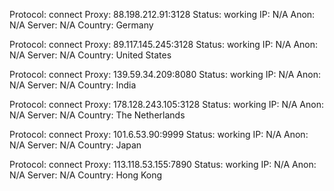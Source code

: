 Protocol: connect
Proxy: 88.198.212.91:3128
Status: working
IP: N/A
Anon: N/A
Server: N/A
Country: Germany

Protocol: connect
Proxy: 89.117.145.245:3128
Status: working
IP: N/A
Anon: N/A
Server: N/A
Country: United States

Protocol: connect
Proxy: 139.59.34.209:8080
Status: working
IP: N/A
Anon: N/A
Server: N/A
Country: India

Protocol: connect
Proxy: 178.128.243.105:3128
Status: working
IP: N/A
Anon: N/A
Server: N/A
Country: The Netherlands

Protocol: connect
Proxy: 101.6.53.90:9999
Status: working
IP: N/A
Anon: N/A
Server: N/A
Country: Japan

Protocol: connect
Proxy: 113.118.53.155:7890
Status: working
IP: N/A
Anon: N/A
Server: N/A
Country: Hong Kong

